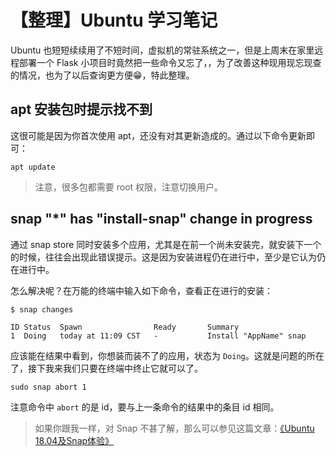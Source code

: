 # 【整理】Ubuntu 学习笔记

Ubuntu 也短短续续用了不短时间，虚拟机的常驻系统之一，但是上周末在家里远程部署一个 Flask 小项目时竟然把一些命令又忘了，，为了改善这种现用现忘现查的情况，也为了以后查询更方便😁，特此整理。

## apt 安装包时提示找不到

这很可能是因为你首次使用 apt，还没有对其更新造成的。通过以下命令更新即可：

```shell
apt update
```

> 注意，很多包都需要 root 权限，注意切换用户。


## snap "*" has "install-snap" change in progress
通过 snap store 同时安装多个应用，尤其是在前一个尚未安装完，就安装下一个的时候，往往会出现此错误提示。这是因为安装进程仍在进行中，至少是它认为仍在进行中。

怎么解决呢？在万能的终端中输入如下命令，查看正在进行的安装：

```shell
$ snap changes

ID Status  Spawn                Ready       Summary
1  Doing   today at 11:09 CST   -           Install "AppName" snap
```

应该能在结果中看到，你想装而装不了的应用，状态为 `Doing`。这就是问题的所在了，接下我来我们只要在终端中终止它就可以了。

```shell
sudo snap abort 1
```

注意命令中 `abort` 的是 id，要与上一条命令的结果中的条目 id 相同。

> 如果你跟我一样，对 Snap 不甚了解，那么可以参见这篇文章：[《Ubuntu 18.04及Snap体验》](https://www.linuxidc.com/Linux/2018-06/152993.htm)
